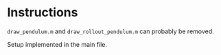 # Instructions

`draw_pendulum.m` and `draw_rollout_pendulum.m` can probably be removed.

Setup implemented in the main file.